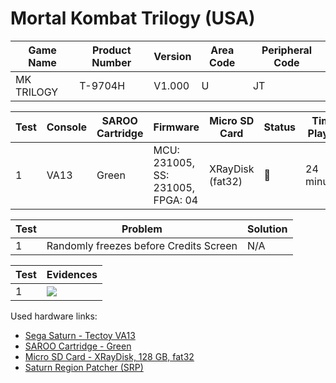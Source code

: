 # Mortal Kombat Trilogy (USA)

| Game Name  | Product Number | Version | Area Code | Peripheral Code |
| ---------- | -------------- | ------- | --------- | --------------- |
| MK TRILOGY | T-9704H        | V1.000  | U         | JT              |

| Test | Console | SAROO Cartridge | Firmware                          | Micro SD Card    | Status           | Time Played |
| ---- | ------- | --------------- | --------------------------------- | ---------------- | ---------------- | ----------- |
| 1    | VA13    | Green           | MCU: 231005, SS: 231005, FPGA: 04 | XRayDisk (fat32) | :checkered_flag: | 24 minutes  |

| Test | Problem                                | Solution |
| ---- | -------------------------------------- | -------- |
| 1    | Randomly freezes before Credits Screen | N/A      |

| Test | Evidences                                                                                        |
| ---- | ------------------------------------------------------------------------------------------------ |
| 1    | [![](https://img.youtube.com/vi/TQ35HhiHeFA/0.jpg)](https://www.youtube.com/watch?v=TQ35HhiHeFA) |

Used hardware links:

- [Sega Saturn - Tectoy VA13](../../../../Info/Consoles/VA13/README.md)
- [SAROO Cartridge - Green](../../../../Info/Cartridges/RetroGameParadiseStore/1.32F/README.md)
- [Micro SD Card - XRayDisk, 128 GB, fat32](../../../../Info/SdCards/XRayDisk/128GB/fat32/README.md)
- [Saturn Region Patcher (SRP)](https://segaxtreme.net/resources/saturn-region-patcher.81/download)
